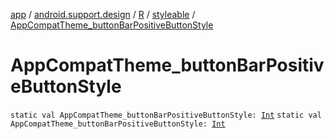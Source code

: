 [app](../../../index.md) / [android.support.design](../../index.md) / [R](../index.md) / [styleable](index.md) / [AppCompatTheme_buttonBarPositiveButtonStyle](./-app-compat-theme_button-bar-positive-button-style.md)

# AppCompatTheme_buttonBarPositiveButtonStyle

`static val AppCompatTheme_buttonBarPositiveButtonStyle: `[`Int`](https://kotlinlang.org/api/latest/jvm/stdlib/kotlin/-int/index.html)
`static val AppCompatTheme_buttonBarPositiveButtonStyle: `[`Int`](https://kotlinlang.org/api/latest/jvm/stdlib/kotlin/-int/index.html)